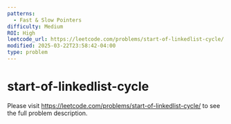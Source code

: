 ```yaml
---
patterns:
  - Fast & Slow Pointers
difficulty: Medium
ROI: High
leetcode_url: https://leetcode.com/problems/start-of-linkedlist-cycle/
modified: 2025-03-22T23:58:42-04:00
type: problem
---
```


# start-of-linkedlist-cycle

Please visit https://leetcode.com/problems/start-of-linkedlist-cycle/ to see the full problem description.
